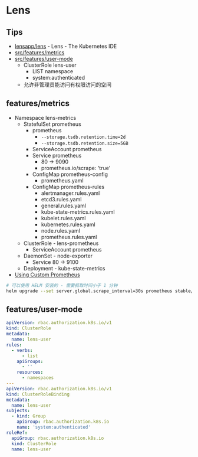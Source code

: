 
# Lens
## Tips
* [lensapp/lens](https://github.com/lensapp/lens) - Lens - The Kubernetes IDE
* [src/features/metrics](https://github.com/lensapp/lens/tree/master/src/features/metrics)
* [src/features/user-mode](https://github.com/lensapp/lens/tree/master/src/features/user-mode)
  * ClusterRole lens-user
    * LIST namespace
    * system:authenticated
  * 允许非管理员能访问有权限访问的空间

## features/metrics
* Namespace lens-metrics
  * StatefulSet prometheus
    * prometheus
      * `--storage.tsdb.retention.time=2d`
      * `--storage.tsdb.retention.size=5GB`
    * ServiceAccount prometheus
    * Service prometheus
      * 80 -> 9090
      * prometheus.io/scrape: 'true'
    * ConfigMap prometheus-config
      * prometheus.yaml
    * ConfigMap prometheus-rules
      * alertmanager.rules.yaml
      * etcd3.rules.yaml
      * general.rules.yaml
      * kube-state-metrics.rules.yaml
      * kubelet.rules.yaml
      * kubernetes.rules.yaml
      * node.rules.yaml
      * prometheus.rules.yaml
  * ClusterRole - lens-prometheus
    * ServiceAccount prometheus
  * DaemonSet - node-exporter
    * Service 80 -> 9100
  * Deployment - kube-state-metrics
* [Using Custom Prometheus](https://github.com/lensapp/lens/blob/master/troubleshooting/custom-prometheus.md)

```bash
# 可以使用 HELM 安装的 - 需要抓取时间小于 1 分钟
helm upgrade --set server.global.scrape_interval=30s prometheus stable/prometheus
```

## features/user-mode

```yaml
apiVersion: rbac.authorization.k8s.io/v1
kind: ClusterRole
metadata:
  name: lens-user
rules:
  - verbs:
      - list
    apiGroups:
      - ''
    resources:
      - namespaces
---
apiVersion: rbac.authorization.k8s.io/v1
kind: ClusterRoleBinding
metadata:
  name: lens-user
subjects:
  - kind: Group
    apiGroup: rbac.authorization.k8s.io
    name: 'system:authenticated'
roleRef:
  apiGroup: rbac.authorization.k8s.io
  kind: ClusterRole
  name: lens-user
```
